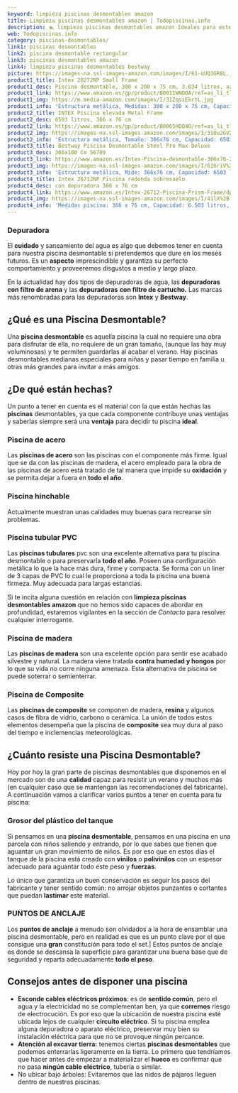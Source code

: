 ```yaml
---
keyword: limpieza piscinas desmontables amazon
title: Limpieza piscinas desmontables amazon | Todopiscinas.info
description: 🏊 limpieza piscinas desmontables amazon Ideales para este verano 2021. Aquí puedes comprar limpieza piscinas desmontables amazon y comparar con otras similares. No dejes escapar limpieza piscinas desmontables amazon a un precio realmente tentador.
web: Todopiscinas.info
category: piscinas-desmontables/
link1: piscinas desmontables
link2: piscina desmontable rectangular
link3: piscinas desmontables amazon
link4: limpieza piscinas desmontables bestway
picture: https://images-na.ssl-images-amazon.com/images/I/61-uUQ3GR8L.jpg
product1_title: Intex 28272NP Small Frame
product1_desc: Piscina desmontable, 300 x 200 x 75 cm, 3.834 litros, azul
product1_link: https://www.amazon.es/gp/product/B001IWNDDA/ref=as_li_tl?ie=UTF8&camp=3638&creative=24630&creativeASIN=B001IWNDDA&linkCode=as2&tag=todopiscinas0e-21&linkId=25b9d647487c889cb6ef56ed63f50ca1
product1_img: https://m.media-amazon.com/images/I/31ZqsiEkctL.jpg
product1_info: 'Estructura metálica, Medidas: 300 x 200 x 75 cm, Capacidad: 3.834 litros, Para 6 personas (+ 6 años), Fácil montaje, Forma rectangular'
product2_title: INTEX Piscina elevada Metal Frame
product2_desc: 6503 litros, 366 x 76 cm
product2_link: https://www.amazon.es/gp/product/B0065HDQ4O/ref=as_li_tl?ie=UTF8&camp=3638&creative=24630&creativeASIN=B0065HDQ4O&linkCode=as2&tag=todopiscinas0e-21&linkId=ed2430e3ba564d3527ee103df33ed7b3
product2_img: https://images-na.ssl-images-amazon.com/images/I/31Ou2GV2SAL.jpg
product2_info: 'Estructura metálica, Tamaño: 366x76 cm, Capacidad: 6503 litros, Forma circular, De 4 a 7 personas (+6 años)'
product3_title: Bestway Piscina Desmontable Steel Pro Max Deluxe
product3_desc: 366x100 Cm 56709
product3_link: https://www.amazon.es/Intex-Piscina-desmontable-366x76-28210NP/dp/B0065HDQ4O?__mk_es_ES=%C3%85M%C3%85%C5%BD%C3%95%C3%91&crid=25UQGV9HG2INI&dchild=1&keywords=piscinas+desmontables&qid=1615854176&sprefix=piscinas+dem%2Caps%2C201&sr=8-5&linkCode=ll1&tag=todopiscinas0e-21&linkId=34f200977c6cbaab1f3f4d9ac0e64755&language=es_ES&ref_=as_li_ss_tl
product3_img: https://images-na.ssl-images-amazon.com/images/I/616riV%2BiY3L.jpg
product3_info: 'Estructura metálica, Mide: 366x76 cm, Capacidad: 6503 litros, De 4 a 7 personas mayores de 6 años, Forma circular, Tecnología Super-Tough'
product4_title: Intex 26712NP Piscina redonda sobresuelo
product4_desc: con depuradora 366 x 76 cm
product4_link: https://www.amazon.es/Intex-26712-Piscina-Prism-Frame/dp/B07FB823GL?__mk_es_ES=%C3%85M%C3%85%C5%BD%C3%95%C3%91&dchild=1&keywords=piscinas+desmontables+con+depuradora&qid=1615936418&sr=8-5&linkCode=ll1&tag=todopiscinas0e-21&linkId=d98699de7830cd471766fa1daa36de34&language=es_ES&ref_=as_li_ss_tl
product4_img: https://images-na.ssl-images-amazon.com/images/I/41lX%2B-YpibL.jpg
product4_info: 'Medidas piscina: 366 x 76 cm, Capacidad: 6.503 litros, Incluye depuradora de cartucha A, Lona resistente triple capa'
---
```




### Depuradora

El **cuidado** y saneamiento del agua es algo que debemos tener en cuenta para nuestra piscina desmontable si pretendemos que dure en los meses futuros. Es un **aspecto** imprescindible y garantiza su perfecto comportamiento y proveeremos disgustos a medio y largo plazo.

En la actualidad hay dos tipos de depuradoras de agua, las **depuradoras con filtro de arena** y  las **depuradoras** **con filtro de cartucho.** Las marcas más renombradas para las depuradoras son **Intex** y **Bestway**.

<stats-list :link1=link1 :link2=link2 :link3=link3 :link4=link4 :category=category></stats-list>

<external-banner></external-banner>

## ¿Qué es una Piscina Desmontable?

Una **piscina desmontable** es aquella piscina la cual no requiere una obra para disfrutar de ella, no requiere de un gran tamaño, (aunque las hay muy voluminosas) y te permiten guardarlas al acabar el verano. Hay piscinas desmontables medianas especiales para niñas y pasar tiempo en familia u otras más grandes para invitar a más amigos.


## ¿De qué  están hechas?

Un punto a tener en cuenta es el material con la que están hechas las **piscinas** desmontables, ya que cada componente contribuye unas ventajas y saberlas siempre será una **ventaja** para decidir tu piscina **ideal**.


### Piscina de acero

Las **piscinas de acero** son las piscinas con el componente más firme. Igual que se da con las piscinas de madera, el acero empleado para la obra de las piscinas de acero está tratado de tal manera que impide su **oxidación** y se permita dejar a fuera en **todo el año**.


### Piscina hinchable

 Actualmente muestran unas calidades muy buenas para recrearse sin problemas.


### Piscina tubular PVC

Las **piscinas tubulares** pvc son una excelente alternativa para tu piscina desmontable o para preservarla **todo el año**. Poseen una configuración metálica lo que la hace más dura, firme y compacta. Se forma con un liner de 3 capas de PVC lo cual le proporciona a toda la piscina una buena firmeza. Muy adecuada para largas estancias.

Si te incita alguna cuestión en relación con **limpieza piscinas desmontables amazon** que no hemos sido capaces de abordar en profundidad, estaremos vigilantes en la sección de _Contacto_ para resolver cualquier interrogante.


### Piscina de madera

Las **piscinas de madera** son una excelente opción para sentir ese acabado silvestre y natural. La madera viene tratada **contra humedad y hongos** por lo que su vida no corre ninguna amenaza. Esta alternativa de piscina se puede soterrar o semienterrar.


### Piscina de Composite

Las **piscinas de composite** se componen de madera, **resina** y algunos casos de fibra de vidrio, carbono o cerámica. La unión de todos estos elementos desempeña que la piscina de **composite** sea muy dura al paso del tiempo e inclemencias meteorológicas.


## ¿Cuánto resiste una Piscina Desmontable?

Hoy por hoy la gran parte de piscinas desmontables que disponemos en el mercado son de una **calidad** capaz para resistir un verano y muchos más (en cualquier caso que se mantengan las recomendaciones del fabricante). A continuación vamos a clarificar varios puntos a tener en cuenta para tu piscina:


### Grosor del plástico del tanque

Si pensamos en una **piscina desmontable**, pensamos en una piscina en una parcela con niños saliendo y entrando, por lo que sabes que tienen que aguantar un gran movimiento de niños. Es por eso que en estos días el tanque de la piscina está creado con **vinilos** o **polivinilos** con un espesor adecuado para aguantar todo este peso y **fuerzas**.

Lo único que garantiza un	 buen conservación es seguir los pasos del fabricante y tener sentido común: no arrojar objetos punzantes o cortantes que puedan **lastimar** este material.


### PUNTOS DE ANCLAJE

Los **puntos de anclaje** a menudo son olvidados a la hora de ensamblar una piscina desmontable, pero en realidad es que es un punto clave por el que consigue una **gran** constitución para todo el set.| Estos puntos de anclaje es donde se descansa la superficie para garantizar una buena base que de seguridad y reparta adecuadamente **todo el peso**.


## Consejos antes de disponer una piscina



*   **Esconde cables eléctricos próximos**: es de **sentido común**, pero el agua y la electricidad no se complementan ben, ya que **corremos** riesgo de electrocución. Es por eso que la ubicación de nuestra piscina esté ubicada lejos de cualquier **circuito eléctrico**. Si tu piscina emplea alguna depuradora o aparato eléctrico, preservar muy bien su instalación eléctrica para que no se provoque ningún percance.
*   **Atención al excavar tierra:** tenemos ciertas **piscinas desmontables** que podemos enterrarlas ligeramente en la tierra. Lo primero  que tendríamos que hacer antes de empezar a materializar el **hueco** es confirmar que no pasa **ningún cable eléctrico**, tubería o similar.
*   No ubicar bajo árboles: Evitaremos que las nidos de pájaros lleguen dentro de nuestras piscinas.

<brand-panel :title=product1_title :desc=product1_desc :img=product1_img :link=product1_link></brand-panel>